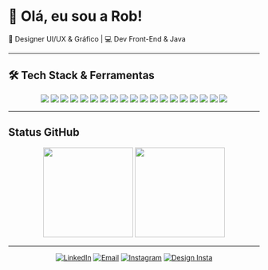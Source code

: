 # 🌙 Olá, eu sou a Rob!

🎨 Designer UI/UX & Gráfico | 💻 Dev Front-End & Java    

---

## 🛠️ Tech Stack & Ferramentas

<div align="center">

<!-- Linguagens -->
<img src="https://img.shields.io/badge/Java-%23ED8B00?style=for-the-badge&logo=java&logoColor=white"/>
<img src="https://img.shields.io/badge/JavaScript-F7DF1E?style=for-the-badge&logo=javascript&logoColor=black"/>
<img src="https://img.shields.io/badge/TypeScript-3178C6?style=for-the-badge&logo=typescript&logoColor=white"/>
<img src="https://img.shields.io/badge/Python-3670A0?style=for-the-badge&logo=python&logoColor=white"/>
<img src="https://img.shields.io/badge/HTML5-E34F26?style=for-the-badge&logo=html5&logoColor=white"/>
<img src="https://img.shields.io/badge/CSS3-1572B6?style=for-the-badge&logo=css3&logoColor=white"/>

<!-- Frameworks e libs -->
<img src="https://img.shields.io/badge/Angular-DD0031?style=for-the-badge&logo=angular&logoColor=white"/>
<img src="https://img.shields.io/badge/React-20232A?style=for-the-badge&logo=react&logoColor=61DAFB"/>
<img src="https://img.shields.io/badge/Node.js-339933?style=for-the-badge&logo=nodedotjs&logoColor=white"/>
<img src="https://img.shields.io/badge/Spring-6DB33F?style=for-the-badge&logo=spring&logoColor=white"/>
<img src="https://img.shields.io/badge/Maven-C71A36?style=for-the-badge&logo=apachemaven&logoColor=white"/>

<!-- Ferramentas de Dev e Design -->
<img src="https://img.shields.io/badge/Figma-F24E1E?style=for-the-badge&logo=figma&logoColor=white"/>
<img src="https://img.shields.io/badge/VSCode-007ACC?style=for-the-badge&logo=visual-studio-code&logoColor=white"/>
<img src="https://img.shields.io/badge/IntelliJ%20IDEA-000000?style=for-the-badge&logo=intellij-idea&logoColor=white"/>
<img src="https://img.shields.io/badge/Photoshop-31A8FF?style=for-the-badge&logo=Adobe-Photoshop&logoColor=white"/>
<img src="https://img.shields.io/badge/PostgreSQL-336791?style=for-the-badge&logo=postgresql&logoColor=white"/>
<img src="https://img.shields.io/badge/Postman-FF6C37?style=for-the-badge&logo=postman&logoColor=white"/>

<!-- Design Skills -->
<img src="https://img.shields.io/badge/UI%2FUX-FF69B4?style=for-the-badge&logo=figma&logoColor=white"/>
<img src="https://img.shields.io/badge/Design%20Gráfico-ff69b4?style=for-the-badge&logo=adobecreativecloud&logoColor=white"/>

</div>

---

##  Status GitHub

<div align="center">

<img height="180em" src="https://github-readme-stats.vercel.app/api?username=zurannii&show_icons=true&theme=tokyonight&title_color=ffb6c1&icon_color=ffb6c1&text_color=ffffff&bg_color=0d1117&hide_border=true&count_private=true"/>

<img height="180em" src="https://github-readme-stats.vercel.app/api/top-langs/?username=zurannii&layout=compact&theme=tokyonight&title_color=ffb6c1&text_color=ffffff&bg_color=0d1117&hide_border=true"/>

</div>

---

<div align="center">

[![LinkedIn](https://img.shields.io/badge/-LinkedIn-%230077B5?style=for-the-badge&logo=linkedin&logoColor=white)](https://www.linkedin.com/in/roberta-nascimento-5b55a726b)
[![Email](https://img.shields.io/badge/Gmail-D14836?style=for-the-badge&logo=gmail&logoColor=white)](mailto:ma.robertanascimento@gmail.com)
[![Instagram](https://img.shields.io/badge/@zurannii-%23E4405F?style=for-the-badge&logo=instagram&logoColor=white)](https://instagram.com/zurannii)
[![Design Insta](https://img.shields.io/badge/@designbyzuran-%23E1306C?style=for-the-badge&logo=instagram&logoColor=white)](https://instagram.com/designbyzuran)

</div>
